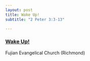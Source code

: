 ```yaml
---
layout: post
title: Wake Up!
subtitle: "2 Peter 3:3-13"

---
```


### [Wake Up!](/wake-up)
Fujian Evangelical Church (Richmond)
